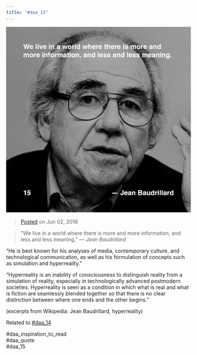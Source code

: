 ```yaml
---
title: "#daa_15"
---
```

![](../assets/201806022125.jpg)

>[Posted](202106221357) on Jun 02, 2018

>"We live in a world where there is more and more information, and less and less meaning."
>*— Jean Baudrillard*

“He is best known for his analyses of media, contemporary culture, and technological communication, as well as his formulation of concepts such as simulation and hyperreality.”

“Hyperreality is an inability of consciousness to distinguish reality from a simulation of reality, especially in technologically advanced postmodern societies. Hyperreality is seen as a condition in which what is real and what is fiction are seamlessly blended together so that there is no clear distinction between where one ends and the other begins.”

(excerpts from Wikipedia: Jean Baudrillard, hyperreality)

Related to [#daa_14](201806022120)

#daa_inspiration_to_read  
#daa_quote  
#daa_15